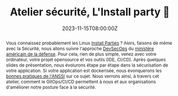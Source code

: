 ---
title: Atelier sécurité, L'Install party 🎉 

event: DevFest Strasbourg 2023
event_url: https://devfest.gdgstrasbourg.fr/

location: Strasbourg (Campus CCI)
address:
  street: 234 Avenue de Colmar
  city: Strasbourg
  region: Alsace
  postcode: '67100'
  country: France

summary: Le DevSecOps, pas à pas
abstract: "Vous connaissez probablement les Linux [Install Parties](https://fr.wikipedia.org/wiki/Install_party) ? Alors, faisons de même avec la Sécurité, nous allons suivre l'approche [DevSecOps](https://davidaparicio.gitlab.io/website/files/devsecops_software_lifecycle.jpg) du [ministère américain de la défense](https://public.cyber.mil/devsecops/). Pour cela, rien de plus simple, venez avec votre ordinateur, votre projet opensource et vos outils (IDE, CI/CD). Après quelques slides de présentation, nous évolurons étape par étape dans la sécurisation de votre application. Si votre application est dockerisée, nous évonquerons les [bonnes pratiques de l'ANSSI](https://www.ssi.gouv.fr/guide/recommandations-de-securite-relatives-au-deploiement-de-conteneurs-docker/) sur ce sujet. Nous verrons ainsi, à travers cet atelier, comment le GitOps/CI/CD permettent à nous et aux organisations d'améliorer notre posture face à la sécurité."

date: "2023-11-15T08:00:00Z"
date_end: "2023-11-15T18:00:00Z"
all_day: false

publishDate: "2023-11-13T00:00:00Z"

authors: [David Aparicio]
tags: [Workshop, Cybersécurité, DevSecOps, Sécurité, SecurityByDesign]

featured: false

image:
  caption: 'Crédits: [**Site Web**](https://devfest.gdgstrasbourg.fr)'
  focal_point: Right

links:
- icon: file #th-list #list-alt
  icon_pack: fas
  name: Code
  url: https://github.com/davidaparicio/devsecops-workshop/tree/conf/devfeststrasbourg2023
- icon: binoculars
  icon_pack: fas
  name: Description
  url:  https://devfest.gdgstrasbourg.fr/schedule
- icon: comments
  icon_pack: fas
  name: Avis
  url: https://openfeedback.io/JVBw5TL2fcGc8Mf3QNCE/2023-10-12/tQZH2XDdZHAobTGOPBdM
#- icon: file-alt
#  icon_pack: fas
#  name: Article
#  url: https://blog.ovhcloud.com/ovhcloud-at-touraine-tech/
url_code: ""
url_pdf: ""
url_slides: "fr/codelabs/devfeststrasbourg23"
url_video: ""

slides: ""
projects: []
---